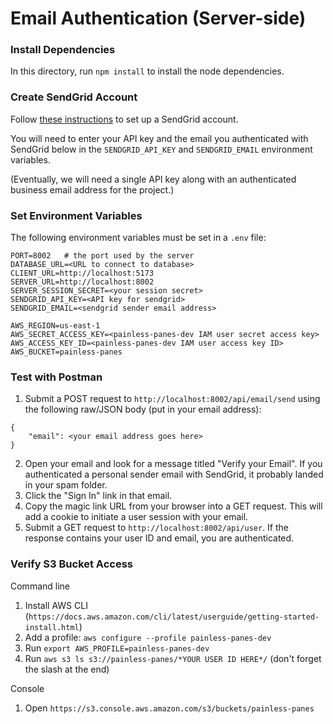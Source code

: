 # Email Authentication (Server-side)

### Install Dependencies

In this directory, run `npm install` to install the node dependencies.

### Create SendGrid Account

Follow [these instructions](https://www.passportjs.org/tutorials/email/setup/) to set up a SendGrid account.

You will need to enter your API key and the email you authenticated with SendGrid below in the `SENDGRID_API_KEY` and `SENDGRID_EMAIL` environment variables.

(Eventually, we will need a single API key along with an authenticated business email address for the project.)

### Set Environment Variables

The following environment variables must be set in a `.env` file:

```
PORT=8002   # the port used by the server
DATABASE_URL=<URL to connect to database>
CLIENT_URL=http://localhost:5173
SERVER_URL=http://localhost:8002
SERVER_SESSION_SECRET=<your session secret>
SENDGRID_API_KEY=<API key for sendgrid>
SENDGRID_EMAIL=<sendgrid sender email address>

AWS_REGION=us-east-1
AWS_SECRET_ACCESS_KEY=<painless-panes-dev IAM user secret access key>
AWS_ACCESS_KEY_ID=<painless-panes-dev IAM user access key ID>
AWS_BUCKET=painless-panes
```

### Test with Postman

1. Submit a POST request to `http://localhost:8002/api/email/send` using the following raw/JSON body (put in your email address):

```
{
    "email": <your email address goes here>
}
```

2. Open your email and look for a message titled "Verify your Email". If you authenticated a personal sender email with SendGrid, it probably landed in your spam folder.
3. Click the "Sign In" link in that email.
4. Copy the magic link URL from your browser into a GET request. This will add a cookie to initiate a user session with your email.
5. Submit a GET request to `http://localhost:8002/api/user`. If the response contains your user ID and email, you are authenticated.

### Verify S3 Bucket Access

Command line

1. Install AWS CLI (`https://docs.aws.amazon.com/cli/latest/userguide/getting-started-install.html`)
2. Add a profile: `aws configure --profile painless-panes-dev`
3. Run `export AWS_PROFILE=painless-panes-dev`
4. Run `aws s3 ls s3://painless-panes/*YOUR USER ID HERE*/` (don't forget the slash at the end)

Console

1. Open `https://s3.console.aws.amazon.com/s3/buckets/painless-panes`
